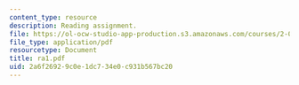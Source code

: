 ```yaml
---
content_type: resource
description: Reading assignment.
file: https://ol-ocw-studio-app-production.s3.amazonaws.com/courses/2-002-mechanics-and-materials-ii-spring-2004/2a6f26929c0e1dc734e0c931b567bc20_ra1.pdf
file_type: application/pdf
resourcetype: Document
title: ra1.pdf
uid: 2a6f2692-9c0e-1dc7-34e0-c931b567bc20
---
```

